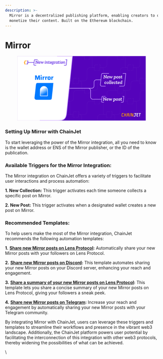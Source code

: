 ```yaml
---
description: >-
  Mirror is a decentralized publishing platform, enabling creators to own and
  monetize their content. Built on the Ethereum blockchain.
---
```


# Mirror

<figure><img src="../.gitbook/assets/Mirror integration (1).png" alt=""><figcaption></figcaption></figure>

### Setting Up Mirror with ChainJet

To start leveraging the power of the Mirror integration, all you need to know is the wallet address or ENS of the Mirror publisher, or the ID of the publication.

### Available Triggers for the Mirror Integration:

The Mirror integration on ChainJet offers a variety of triggers to facilitate user interactions and process automation:

**1. New Collection:** This trigger activates each time someone collects a specific post on Mirror.

**2. New Post:** This trigger activates when a designated wallet creates a new post on Mirror.

### Recommended Templates:

To help users make the most of the Mirror integration, ChainJet recommends the following automation templates:

**1.** [**Share new Mirror posts on Lens Protocol**](https://chainjet.io/workflows/640466fe66c36aed7f3da845)**:** Automatically share your new Mirror posts with your followers on Lens Protocol.

**2.** [**Share new Mirror posts on Discord**](https://chainjet.io/workflows/640472c666c36aed7f3db205)**:** This template automates sharing your new Mirror posts on your Discord server, enhancing your reach and engagement.

**3.** [**Share a summary of your new Mirror posts on Lens Protocol**](https://chainjet.io/workflows/641db92503e085ca49816372)**:** This template lets you share a concise summary of your new Mirror posts on Lens Protocol, giving your followers a sneak peek.

**4.** [**Share new Mirror posts on Telegram**](https://chainjet.io/workflows/642d7a8bc76121a795836dd1)**:** Increase your reach and engagement by automatically sharing your new Mirror posts with your Telegram community.



By integrating Mirror with ChainJet, users can leverage these triggers and templates to streamline their workflows and presence in the vibrant web3 landscape. Additionally, the ChainJet platform powers user potential by facilitating the interconnection of this integration with other web3 protocols, thereby widening the possibilities of what can be achieved.



\
